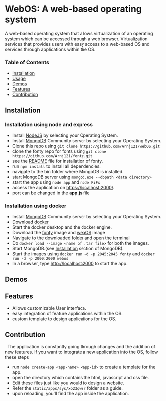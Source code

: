 # WebOS: A web-based operating system
A web-based operating system that allows virtualization of an operating system which can be accessed through a web browser. 
Virtualization services that provides users with easy access to a web-based OS and services through applications within the OS.
### Table of Contents
- <a href='#installation'>Installation</a>
- <a href="#usage">Usage</a>
- <a href='#demos'>Demos</a>
- <a href="#features">Features</a> 
- <a href="#contribution">Contribution</a>
## Installation
### Installation using node and express
- Install [NodeJS](https://nodejs.org/en/download) by selecting your Operating System.
- Install [MongoDB](https://www.mongodb.com/try/download/community) Community server by selecting your Operating System.
- Clone this repo using ``git clone https://github.com/Arnj121/webOS.git``
- clone the fonty repo for fonts using ``git clone https://github.com/Arnj121/fonty.git``
- see the [README](https://github.com/Arnj121/fonty/blob/master/README.md) file for installation of fonty.
- run ``npm install`` to install all dependencies.
- navigate to the bin folder where MongoDB is installed.
- start MongoDB server using ``mongod.exe --dbpath <data directory>``
- start the app using ``node app`` and ``node FiFx``
- access the application on [https://localhost:2000/](https://localhost:2000/).
- port can be changed in the **app.js** file
### Installation using docker
- Install [MongoDB](https://www.mongodb.com/try/download/community) Community server by selecting your Operating System.
- Download [docker](https://www.docker.com/products/docker-desktop/)
- Start the docker desktop and the docker engine.
- Download the [fonty](https://drive.google.com/file/d/1jK41LPtjr27-7bH_ZFq-6-eKSxzHDju8/view?usp=sharing) image and [webOS](https://drive.google.com/file/d/1jmGGLbP6U9lwTEFjua2LP87HqbenT1Rf/view?usp=sharing) image
- Navigate to the downloaded folder and open the terminal
- Do ``docker load --image <name of .tar file>`` for both the images.
- Start MongoDB.(see <a href='#installation'>Installation</a> section of MongoDB).
- Start the images using ``docker run -d -p 2045:2045 fonty`` and ``docker run -d -p 2000:2000 webos``
- In a browser, type <a href='http://localhost:2000'>http://localhost:2000</a> to start the app.
## Demos

## Features
- Allows customizable User interface.
- easy integration of feature applications within the OS.
- custom template to design applications for the OS.

## Contribution
&nbsp;
The application is constantly going through changes and the addition of new features. If you want to integrate a new application into the OS, follow these steps
- run ``node create-app <app-name> <app-id>`` to create a template for the app.
- open the **<app-name>** directory which contains the html, javascript and css file.
- Edit these files just like you would to design a website.
- Refer the ``static/apps/sys/xo23qwrr`` folder as a guide.
- upon reloading, you'll find the app inside the application.
